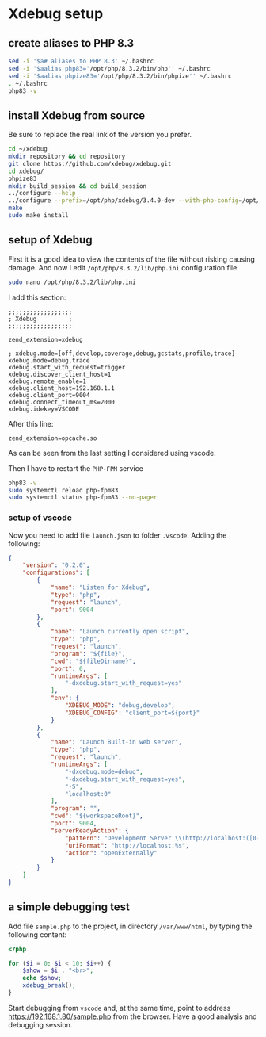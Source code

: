 # Xdebug setup

## create aliases to PHP 8.3

```bash
sed -i '$a# aliases to PHP 8.3' ~/.bashrc
sed -i '$aalias php83='/opt/php/8.3.2/bin/php'' ~/.bashrc
sed -i '$aalias phpize83='/opt/php/8.3.2/bin/phpize'' ~/.bashrc
. ~/.bashrc
php83 -v
```

## install Xdebug from source

Be sure to replace the real link of the version you prefer.

```bash
cd ~/xdebug
mkdir repository && cd repository
git clone https://github.com/xdebug/xdebug.git
cd xdebug/
phpize83
mkdir build_session && cd build_session
../configure --help
../configure --prefix=/opt/php/xdebug/3.4.0-dev --with-php-config=/opt/php/8.3.2/bin/php-config --enable-xdebug
make
sudo make install
```

## setup of Xdebug

First it is a good idea to view the contents of the file without risking causing damage.
And now I edit `/opt/php/8.3.2/lib/php.ini` configuration file

```bash
sudo nano /opt/php/8.3.2/lib/php.ini
```

I add this section:

```text
;;;;;;;;;;;;;;;;;;
; Xdebug         ;
;;;;;;;;;;;;;;;;;;

zend_extension=xdebug

; xdebug.mode=[off,develop,coverage,debug,gcstats,profile,trace]
xdebug.mode=debug,trace
xdebug.start_with_request=trigger
xdebug.discover_client_host=1
xdebug.remote_enable=1
xdebug.client_host=192.168.1.1
xdebug.client_port=9004
xdebug.connect_timeout_ms=2000
xdebug.idekey=VSCODE
```

After this line:

```text
zend_extension=opcache.so
```

As can be seen from the last setting I considered using vscode.

Then I have to restart the `PHP-FPM` service

```bash
php83 -v
sudo systemctl reload php-fpm83
sudo systemctl status php-fpm83 --no-pager
```

### setup of vscode

Now you need to add file `launch.json` to folder `.vscode`.
Adding the following:

```json
{
    "version": "0.2.0",
    "configurations": [
        {
            "name": "Listen for Xdebug",
            "type": "php",
            "request": "launch",
            "port": 9004
        },
        {
            "name": "Launch currently open script",
            "type": "php",
            "request": "launch",
            "program": "${file}",
            "cwd": "${fileDirname}",
            "port": 0,
            "runtimeArgs": [
                "-dxdebug.start_with_request=yes"
            ],
            "env": {
                "XDEBUG_MODE": "debug,develop",
                "XDEBUG_CONFIG": "client_port=${port}"
            }
        },
        {
            "name": "Launch Built-in web server",
            "type": "php",
            "request": "launch",
            "runtimeArgs": [
                "-dxdebug.mode=debug",
                "-dxdebug.start_with_request=yes",
                "-S",
                "localhost:0"
            ],
            "program": "",
            "cwd": "${workspaceRoot}",
            "port": 9004,
            "serverReadyAction": {
                "pattern": "Development Server \\(http://localhost:([0-9]+)\\) started",
                "uriFormat": "http://localhost:%s",
                "action": "openExternally"
            }
        }
    ]
}
```

## a simple debugging test

Add file `sample.php` to the project, in directory `/var/www/html`, by typing the following content:

```php
<?php

for ($i = 0; $i < 10; $i++) {
    $show = $i . "<br>";
    echo $show;
    xdebug_break();
}
```

Start debugging from `vscode` and, at the same time, point to address <https://192.168.1.80/sample.php> from the browser.
Have a good analysis and debugging session.
